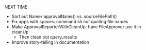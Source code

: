 NEXT TIME:
- Sort out Namer approvalName() vs. sourceFilePath()
- Fix apps with spaces: command.sh not quoting file names
- Make ApprovalReporterWithCleanUp: have FileApprover use it in cleanUp
  - Then clean out query_results
- Improve story-telling in documentation
